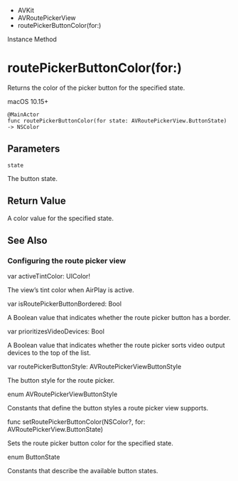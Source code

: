 

- AVKit
- AVRoutePickerView
-  routePickerButtonColor(for:) 

Instance Method

# routePickerButtonColor(for:)

Returns the color of the picker button for the specified state.

macOS 10.15+

``` source
@MainActor
func routePickerButtonColor(for state: AVRoutePickerView.ButtonState) -> NSColor
```

## Parameters 

`state`  

The button state.

## Return Value

A color value for the specified state.

## See Also

### Configuring the route picker view

var activeTintColor: UIColor!

The view’s tint color when AirPlay is active.

var isRoutePickerButtonBordered: Bool

A Boolean value that indicates whether the route picker button has a border.

var prioritizesVideoDevices: Bool

A Boolean value that indicates whether the route picker sorts video output devices to the top of the list.

var routePickerButtonStyle: AVRoutePickerViewButtonStyle

The button style for the route picker.

enum AVRoutePickerViewButtonStyle

Constants that define the button styles a route picker view supports.

func setRoutePickerButtonColor(NSColor?, for: AVRoutePickerView.ButtonState)

Sets the route picker button color for the specified state.

enum ButtonState

Constants that describe the available button states.

